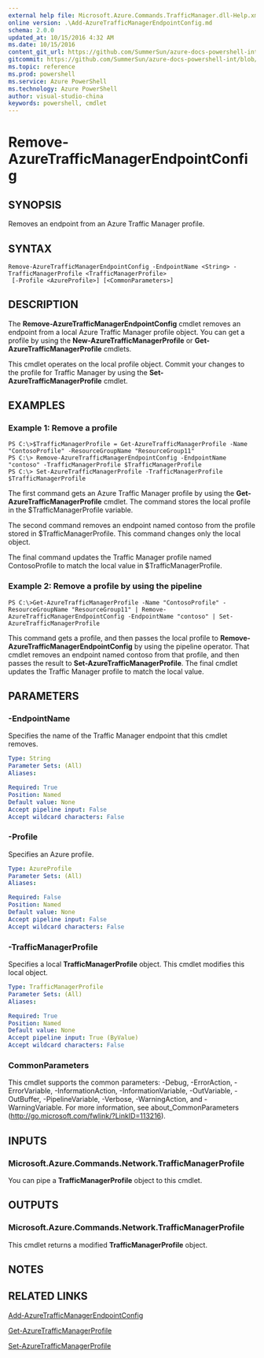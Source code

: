 ```yaml
---
external help file: Microsoft.Azure.Commands.TrafficManager.dll-Help.xml
online version: .\Add-AzureTrafficManagerEndpointConfig.md
schema: 2.0.0
updated_at: 10/15/2016 4:32 AM
ms.date: 10/15/2016
content_git_url: https://github.com/SummerSun/azure-docs-powershell-int/blob/master/azureps-cmdlets-docs/ResourceManager/AzureRM.TrafficManager/v0.9.8/CmdletMDs/Remove-AzureTrafficManagerEndpointConfig.md
gitcommit: https://github.com/SummerSun/azure-docs-powershell-int/blob/1bfd8e268acfc1799ad3f17c5a982578f54443cf/azureps-cmdlets-docs/ResourceManager/AzureRM.TrafficManager/v0.9.8/CmdletMDs/Remove-AzureTrafficManagerEndpointConfig.md
ms.topic: reference
ms.prod: powershell
ms.service: Azure PowerShell
ms.technology: Azure PowerShell
author: visual-studio-china
keywords: powershell, cmdlet
---
```


# Remove-AzureTrafficManagerEndpointConfig

## SYNOPSIS
Removes an endpoint from an Azure Traffic Manager profile.

## SYNTAX

```
Remove-AzureTrafficManagerEndpointConfig -EndpointName <String> -TrafficManagerProfile <TrafficManagerProfile>
 [-Profile <AzureProfile>] [<CommonParameters>]
```

## DESCRIPTION
The **Remove-AzureTrafficManagerEndpointConfig** cmdlet removes an endpoint from a local Azure Traffic Manager profile object.
You can get a profile by using the **New-AzureTrafficManagerProfile** or **Get-AzureTrafficManagerProfile** cmdlets.

This cmdlet operates on the local profile object.
Commit your changes to the profile for Traffic Manager by using the **Set-AzureTrafficManagerProfile** cmdlet.

## EXAMPLES

### Example 1: Remove a profile
```
PS C:\>$TrafficManagerProfile = Get-AzureTrafficManagerProfile -Name "ContosoProfile" -ResourceGroupName "ResourceGroup11"
PS C:\> Remove-AzureTrafficManagerEndpointConfig -EndpointName "contoso" -TrafficManagerProfile $TrafficManagerProfile 
PS C:\> Set-AzureTrafficManagerProfile -TrafficManagerProfile $TrafficManagerProfile
```

The first command gets an Azure Traffic Manager profile by using the **Get-AzureTrafficManagerProfile** cmdlet.
The command stores the local profile in the $TrafficManagerProfile variable.

The second command removes an endpoint named contoso from the profile stored in $TrafficManagerProfile.
This command changes only the local object.

The final command updates the Traffic Manager profile named ContosoProfile to match the local value in $TrafficManagerProfile.

### Example 2: Remove a profile by using the pipeline
```
PS C:\>Get-AzureTrafficManagerProfile -Name "ContosoProfile" -ResourceGroupName "ResourceGroup11" | Remove-AzureTrafficManagerEndpointConfig -EndpointName "contoso" | Set-AzureTrafficManagerProfile
```

This command gets a profile, and then passes the local profile to **Remove-AzureTrafficManagerEndpointConfig** by using the pipeline operator.
That cmdlet removes an endpoint named contoso from that profile, and then passes the result to **Set-AzureTrafficManagerProfile**.
The final cmdlet updates the Traffic Manager profile to match the local value.

## PARAMETERS

### -EndpointName
Specifies the name of the Traffic Manager endpoint that this cmdlet removes.

```yaml
Type: String
Parameter Sets: (All)
Aliases: 

Required: True
Position: Named
Default value: None
Accept pipeline input: False
Accept wildcard characters: False
```

### -Profile
Specifies an Azure profile.

```yaml
Type: AzureProfile
Parameter Sets: (All)
Aliases: 

Required: False
Position: Named
Default value: None
Accept pipeline input: False
Accept wildcard characters: False
```

### -TrafficManagerProfile
Specifies a local **TrafficManagerProfile** object.
This cmdlet modifies this local object.

```yaml
Type: TrafficManagerProfile
Parameter Sets: (All)
Aliases: 

Required: True
Position: Named
Default value: None
Accept pipeline input: True (ByValue)
Accept wildcard characters: False
```

### CommonParameters
This cmdlet supports the common parameters: -Debug, -ErrorAction, -ErrorVariable, -InformationAction, -InformationVariable, -OutVariable, -OutBuffer, -PipelineVariable, -Verbose, -WarningAction, and -WarningVariable. For more information, see about_CommonParameters (http://go.microsoft.com/fwlink/?LinkID=113216).

## INPUTS

### Microsoft.Azure.Commands.Network.TrafficManagerProfile
You can pipe a **TrafficManagerProfile** object to this cmdlet.

## OUTPUTS

### Microsoft.Azure.Commands.Network.TrafficManagerProfile
This cmdlet returns a modified **TrafficManagerProfile** object.

## NOTES

## RELATED LINKS

[Add-AzureTrafficManagerEndpointConfig](.\Add-AzureTrafficManagerEndpointConfig.md)

[Get-AzureTrafficManagerProfile](.\Get-AzureTrafficManagerProfile.md)

[Set-AzureTrafficManagerProfile](.\Set-AzureTrafficManagerProfile.md)

